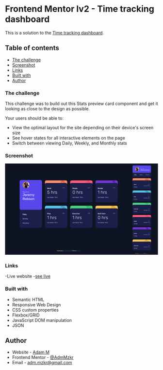 # Frontend Mentor lv2 - Time tracking dashboard

This is a solution to the [Time tracking dashboard](https://www.frontendmentor.io/challenges/time-tracking-dashboard-UIQ7167Jw). 

## Table of contents

- [The challenge](#the-challenge)
- [Screenshot](#screenshot)
- [Links](#links)
- [Built with](#built-with)
- [Author](#author)

### The challenge

This challenge was to build out this Stats preview card component and get it looking as close to the design as possible. 

Your users should be able to:
- View the optimal layout for the site depending on their device's screen size
- See hover states for all interactive elements on the page
- Switch between viewing Daily, Weekly, and Monthly stats
### Screenshot
![](images/dashboard-img.png)

### Links 

-Live website -[see live](https://adammzkr.github.io/Front-End-Mentor-lvl2/time-tracking-dashboard/index.html)


### Built with
- Semantic HTML
- Responsive Web Design
- CSS custom properties 
- Flexbox/GRID
- JavaScript DOM manipulation
- JSON

## Author

- Website - [Adam M](https://github.com/AdamMzkr)
- Frontend Mentor - [@AdmMzkr](https://www.frontendmentor.io/profile/AdamMzkr)
- Email - [adm.mzkr@gmail.com](adm.mzkr@gmail.com)



